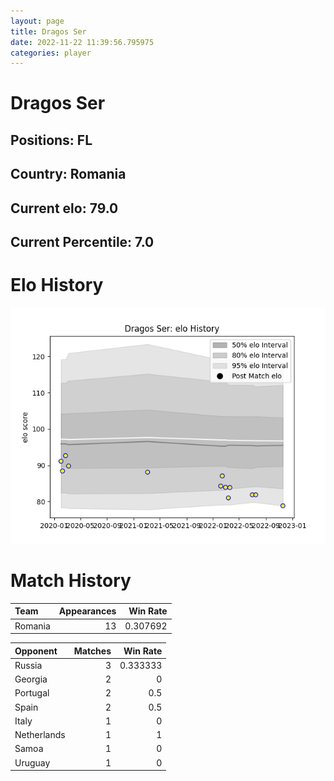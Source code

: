 ```yaml
---  
layout: page  
title: Dragos Ser  
date: 2022-11-22 11:39:56.795975  
categories: player  
---
```

# Dragos Ser

## Positions: FL

## Country: Romania

## Current elo: 79.0

## Current Percentile: 7.0

# Elo History


![elo history](history_DragosSer.png)
# Match History


| Team    |   Appearances |   Win Rate |
|:--------|--------------:|-----------:|
| Romania |            13 |   0.307692 |

| Opponent    |   Matches |   Win Rate |
|:------------|----------:|-----------:|
| Russia      |         3 |   0.333333 |
| Georgia     |         2 |   0        |
| Portugal    |         2 |   0.5      |
| Spain       |         2 |   0.5      |
| Italy       |         1 |   0        |
| Netherlands |         1 |   1        |
| Samoa       |         1 |   0        |
| Uruguay     |         1 |   0        |